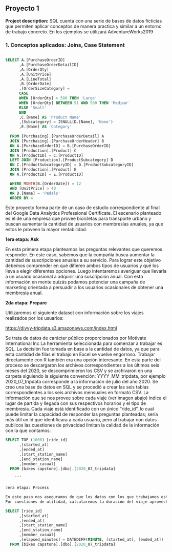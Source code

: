 ## Proyecto 1
**Project description:** SQL cuenta con una serie de bases de datos ficticias que permiten aplicar conceptos de manera practica y similar a un entorno de trabajo concreto. En los ejemplos se utilizará AdventureWorks2019
### 1. Conceptos aplicados: Joins, Case Statement


```sql

SELECT A.[PurchaseOrderID]
      ,A.[PurchaseOrderDetailID]
      ,A.[OrderQty]
      ,A.[UnitPrice]
      ,A.[LineTotal]
      ,B.[OrderDate]
      ,[OrderSizeCategory] = 
	  CASE
	  WHEN [OrderQty] > 500 THEN 'Large'
	  WHEN [OrderQty] BETWEEN 51 AND 500 THEN 'Medium'
	  ELSE 'Small'
	  END
      ,C.[Name] AS 'Product Name'
      ,[Subcategory] = ISNULL(D.[Name], 'None')
      ,E.[Name] AS 'Category'
	  	  	        
  FROM [Purchasing].[PurchaseOrderDetail] A
  JOIN [Purchasing].[PurchaseOrderHeader] B
  ON A.[PurchaseOrderID] = B.[PurchaseOrderID]
  JOIN [Production].[Product] C
  ON A.[ProductID] = C.[ProductID]
  LEFT JOIN [Production].[ProductSubcategory] D 
  ON C.[ProductSubcategoryID] = D.[ProductSubcategoryID]
  JOIN [Production].[Product] E
  ON A.[ProductID] = E.[ProductID]

  WHERE MONTH(B.[OrderDate]) = 12
  AND [UnitPrice] > 40
  OR D.[Name] = 'Pedals'
  ORDER BY 4

```


Este proyecto forma parte de un caso de estudio correspondiente al final del Google Data Analytics Professional Certificate. El escenario planteado es el de una empresa que provee bicicletas para transporte urbano y buscan aumentar la cantidad de usuarios con membresías anuales, ya que estos le proveen la mayor rentabilidad. 

**1era etapa: Ask**

En esta primera etapa planteamos las preguntas relevantes que queremos responder. En este caso, sabemos que la compañía busca aumentar la cantidad de suscripciones anuales a su servicio. Para lograr este objetivo debemos comprender en qué difieren ambos tipos de usuarios y qué los lleva a elegir diferentes opciones. Luego intentaremos averiguar que llevaría a un usuario ocasional a adquirir una suscripción anual. Con esta información en mente quizás podamos potenciar una campaña de marketing orientada a persuadir a los usuarios ocasionales de obtener una membresía anual.

**2da etapa: Prepare**

Utilizaremos el siguiente dataset con información sobre los viajes realizados por los usuarios:

https://divvy-tripdata.s3.amazonaws.com/index.html

Se trata de datos de carácter público proporcionados por Motivate International Inc
La herramienta seleccionada para comenzar a trabajar es SQL. La decisión fue tomada en base a la cantidad de datos, ya que para esta cantidad de filas el trabajo en Excel se vuelve engorroso. Trabajar directamente con R también era una opción interesante. 
En esta parte del proceso se descargaron los archivos correspondientes a los últimos seis meses del 2020, se descomprimieron los CSV y se archivaron en una carpeta siguiendo la siguiente convención: 
YYYY_MM_tripdata, por ejemplo 2020_07_tripdata corresponde a la información de julio del año 2020.
Se creo una base de datos en SQL y se procedió a crear las seis tablas correspondientes a los seis archivos mensuales en formato CSV. La información que se nos provee sobre cada viaje (ver imagen abajo) indica el lugar de partida y llegada con sus respectivos horarios y el tipo de membresía. Cada viaje está identificado con un único “ride_id”, lo cual puede limitar la capacidad de responder las preguntas planteadas; sería más útil un id que identificara a cada usuario, pero al trabajar con datos publicos las cuestiones de privacidad limitan la calidad de la información con la que contamos. 

```sql
SELECT TOP (1000) [ride_id]     
      ,[started_at]
      ,[ended_at]
      ,[start_station_name]
      ,[end_station_name]    
      ,[member_casual]
  FROM [bikes capstone].[dbo].[2020_07_tripdata]  
  
    ´´´
    
3era etapa: Process

En este paso nos aseguramos de que los datos con los que trabajamos estén listos para el análisis. En general los datos están bien estructurados y a primera vista no hay errores de valores faltantes ni problemas de formato.
Por cuestiones de utilidad, calcularemos la duración del viaje aprovechando que tenemos las horas de partida y llegada, creando la columna “elapsed_minutes”

SELECT [ride_id]     
      ,[started_at]
      ,[ended_at]
      ,[start_station_name]
      ,[end_station_name]    
      ,[member_casual]
      ,[elapsed_minutes] = DATEDIFF(MINUTE, [started_at], [ended_at])
  FROM [bikes capstone].[dbo].[2020_07_tripdata]


